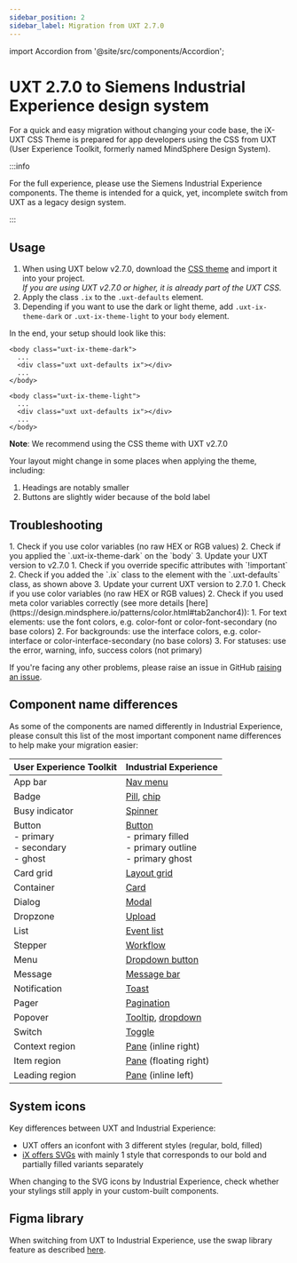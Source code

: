 ```yaml
---
sidebar_position: 2
sidebar_label: Migration from UXT 2.7.0
---
```


import Accordion from '@site/src/components/Accordion';

# UXT 2.7.0 to Siemens Industrial Experience design system

For a quick and easy migration without changing your code base, the iX-UXT CSS Theme is prepared for app developers using the CSS from UXT (User Experience Toolkit, formerly named MindSphere Design System).

:::info

For the full experience, please use the Siemens Industrial Experience components. The theme is intended for a quick, yet, incomplete switch from UXT as a legacy design system.

:::

## Usage

1. When using UXT below v2.7.0, download the [CSS theme](/uxt/uxt-ix-css.css) and import it into your project.  
   _If you are using UXT v2.7.0 or higher, it is already part of the UXT CSS._
2. Apply the class `.ix` to the `.uxt-defaults` element.
3. Depending if you want to use the dark or light theme, add `.uxt-ix-theme-dark` or `.uxt-ix-theme-light` to your `body` element.

In the end, your setup should look like this:

```
<body class="uxt-ix-theme-dark">
  ...
  <div class="uxt uxt-defaults ix"></div>
  ...
</body>
```

```
<body class="uxt-ix-theme-light">
  ...
  <div class="uxt uxt-defaults ix"></div>
  ...
</body>
```

**Note**: We recommend using the CSS theme with UXT v2.7.0

Your layout might change in some places when applying the theme, including:

1. Headings are notably smaller
2. Buttons are slightly wider because of the bold label

## Troubleshooting

<Accordion title="I don’t see the right colors." id="colors">
1. Check if you use color variables (no raw HEX or RGB values)
2. Check if you applied the `.uxt-ix-theme-dark` on the `body`
3. Update your UXT version to v2.7.0
</Accordion>

<Accordion title="My custom component doesn’t look right." id="custom-comoponents">
1. Check if you override specific attributes with `!important`
2. Check if you added the `.ix` class to the element with the `.uxt-defaults` class, as shown above
3. Update your current UXT version to 2.7.0
</Accordion>

<Accordion title="The colors don’t look right in both themes." id="colors-dark" showBorderBottom>
1. Check if you use color variables (no raw HEX or RGB values)
2. Check if you used meta color variables correctly (see more details [here](https://design.mindsphere.io/patterns/color.html#tab2anchor4)):
	1. For text elements: use the font colors, e.g. color-font or color-font-secondary (no base colors)
	2. For backgrounds: use the interface colors, e.g. color-interface or color-interface-secondary (no base colors)
	3. For statuses: use the error, warning, info, success colors (not primary)
</Accordion>

If you're facing any other problems, please raise an issue in GitHub [raising an issue](https://github.com/siemens/ix/issues).

## Component name differences

As some of the components are named differently in Industrial Experience, please consult this list of the most important component name differences to help make your migration easier:

| **User Experience Toolkit**                      | **Industrial Experience**                                                                              |
| ------------------------------------------------ | ------------------------------------------------------------------------------------------------------ |
| App bar                                          | [Nav menu](../controls/application-frame/application-menu.md)                                          |
| Badge                                            | [Pill](../controls/pill.md), [chip](../controls/chip.md)                                               |
| Busy indicator                                   | [Spinner](../controls/spinner.md)                                                                      |
| Button<br/>- primary<br/>- secondary<br/>- ghost | [Button](../controls/buttons/button.md)<br/>- primary filled<br/>- primary outline<br/>- primary ghost |
| Card grid                                        | [Layout grid](../controls/layout-grid.md)                                                              |
| Container                                        | [Card](../controls/card.md)                                                                            |
| Dialog                                           | [Modal](../controls/modal.md)                                                                          |
| Dropzone                                         | [Upload](../controls/upload.md)                                                                        |
| List                                             | [Event list](../controls/event-list.md)                                                                |
| Stepper                                          | [Workflow](../controls/workflow.md)                                                                    |
| Menu                                             | [Dropdown button](../controls/buttons/dropdown-button.md)                                              |
| Message                                          | [Message bar](../controls/messagebar.md)                                                               |
| Notification                                     | [Toast](../controls/toast.md)                                                                          |
| Pager                                            | [Pagination](../controls/pagination.md)                                                                |
| Popover                                          | [Tooltip](../controls/tooltip.md), [dropdown](../controls/dropdown.md)                                 |
| Switch                                           | [Toggle](../controls/toggle.mdx)                                                                       |
| Context region                                   | [Pane](../controls/panes.md) (inline right)                                                            |
| Item region                                      | [Pane](../controls/panes.md) (floating right)                                                          |
| Leading region                                   | [Pane](../controls/panes.md) (inline left)                                                             |

## System icons

Key differences between UXT and Industrial Experience:

- UXT offers an iconfont with 3 different styles (regular, bold, filled)
- [iX offers SVGs](https://ix.siemens.io/docs/icon-library/icons) with mainly 1 style that corresponds to our bold and partially filled variants separately

When changing to the SVG icons by Industrial Experience, check whether your stylings still apply in your custom-built components.

## Figma library

When switching from UXT to Industrial Experience, use the swap library feature as described [here](https://help.figma.com/hc/en-us/articles/4404856784663-Swap-style-and-component-libraries).
